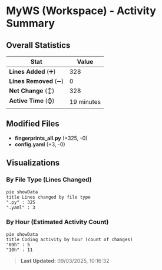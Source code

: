 # MyWS (Workspace) - Activity Summary 

## Overall Statistics

| Stat                   | Value                                                             |
| ---------------------- | ----------------------------------------------------------------- |
| **Lines Added** (➕)   | 328                                          |
| **Lines Removed** (➖) | 0                                        |
| **Net Change** (↕)    | 328                |
| **Active Time** (⌚)   | 19 minutes |


## Modified Files
- **fingerprints_all.py** (+325, -0)
- **config.yaml** (+3, -0)

## Visualizations

### By File Type (Lines Changed)

```mermaid
pie showData
title Lines changed by file type
".py" : 325
".yaml" : 3
```

### By Hour (Estimated Activity Count)

```mermaid
pie showData
title Coding activity by hour (count of changes)
"09h" : 5
"10h" : 11
```


> **Last Updated:** 09/03/2025, 10:16:32